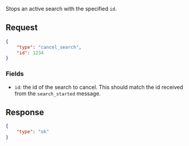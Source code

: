 Stops an active search with the specified `id`.

## Request

```json
{
    "type": "cancel_search",
    "id": 1234
}
```

### Fields

* `id`: the id of the search to cancel. This should match the id received from
  the `search_started` message.

## Response

```json
{
    "type": "ok"
}
```
